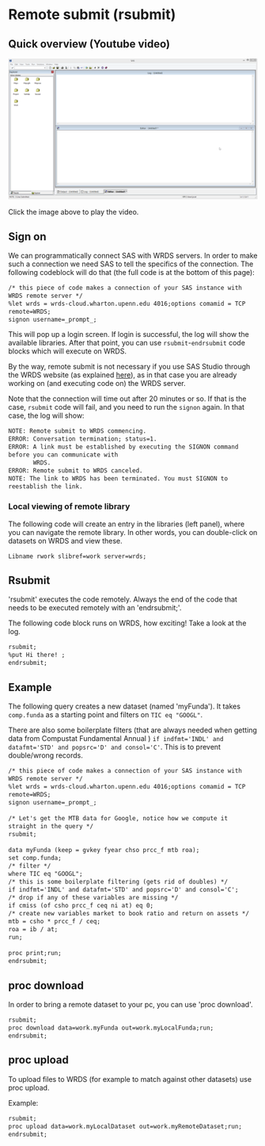 # Remote submit (rsubmit)

## Quick overview (Youtube video)

[![SAS remote submit](images/SAS_remote_submit_First_Frame.png)](https://www.youtube.com/watch?v=etfcUaVD73s "SAS remote submit")

Click the image above to play the video. 

## Sign on

We can programmatically connect SAS with WRDS servers. In order to make such a connection we need SAS to tell the specifics of the connection. The following codeblock will do that (the full code is at the bottom of this page):

```SAS
/* this piece of code makes a connection of your SAS instance with WRDS remote server */
%let wrds = wrds-cloud.wharton.upenn.edu 4016;options comamid = TCP remote=WRDS;
signon username=_prompt_;
```

This will pop up a login screen. If login is successful, the log will show the available libraries. After that point, you can use `rsubmit`-`endrsubmit` code blocks which will execute on WRDS.

By the way, remote submit is not necessary if you use SAS Studio through the WRDS website (as explained [here](2_using_wrds_website)), as in that case you are already working on (and executing code on) the WRDS server. 

Note that the connection will time out after 20 minutes or so. If that is the case, `rsubmit` code will fail, and you need to run the `signon` again. In that case, the log will show:

```
NOTE: Remote submit to WRDS commencing.
ERROR: Conversation termination; status=1.
ERROR: A link must be established by executing the SIGNON command before you can communicate with
       WRDS.
ERROR: Remote submit to WRDS canceled.
NOTE: The link to WRDS has been terminated. You must SIGNON to reestablish the link.
```
### Local viewing of remote library

The following code will create an entry in the libraries (left panel), where you can navigate the remote library. In other words, you can double-click on datasets on WRDS and view these.

```SAS
Libname rwork slibref=work server=wrds;
```

## Rsubmit

'rsubmit' executes the code remotely. Always the end of the code that needs to be executed remotely with an 'endrsubmit;'.

The following code block runs on WRDS, how exciting! Take a look at the log.

```SAS
rsubmit;
%put Hi there! ;
endrsubmit;
```
## Example

The following query creates a new dataset (named 'myFunda'). It takes `comp.funda` as a starting point and filters on `TIC eq "GOOGL"`. 

There are also some boilerplate filters (that are always needed when getting data from Compustat Fundamental Annual ) `if indfmt='INDL' and datafmt='STD' and popsrc='D' and consol='C'`. This is to prevent double/wrong records.

```SAS
/* this piece of code makes a connection of your SAS instance with WRDS remote server */
%let wrds = wrds-cloud.wharton.upenn.edu 4016;options comamid = TCP remote=WRDS;
signon username=_prompt_;

/* Let's get the MTB data for Google, notice how we compute it straight in the query */
rsubmit;

data myFunda (keep = gvkey fyear chso prcc_f mtb roa);
set comp.funda;
/* filter */
where TIC eq "GOOGL";
/* this is some boilerplate filtering (gets rid of doubles) */
if indfmt='INDL' and datafmt='STD' and popsrc='D' and consol='C';
/* drop if any of these variables are missing */
if cmiss (of csho prcc_f ceq ni at) eq 0;
/* create new variables market to book ratio and return on assets */
mtb = csho * prcc_f / ceq;
roa = ib / at;
run;

proc print;run;
endrsubmit;
```

## proc download

In order to bring a remote dataset to your pc, you can use 'proc download'. 

```SAS
rsubmit;
proc download data=work.myFunda out=work.myLocalFunda;run;
endrsubmit;
```

## proc upload

To upload files to WRDS (for example to match against other datasets) use proc upload. 

Example:

```SAS
rsubmit;
proc upload data=work.myLocalDataset out=work.myRemoteDataset;run;
endrsubmit;
```

